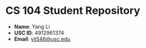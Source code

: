 # CS 104 Student Repository

- **Name**: Yang Li 
- **USC ID**: 4912961374
- **Email**: yli546@usc.edu
